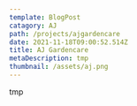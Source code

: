 ```yaml
---
template: BlogPost
catagory: AJ
path: /projects/ajgardencare
date: 2021-11-18T09:00:52.514Z
title: AJ Gardencare
metaDescription: tmp
thumbnail: /assets/aj.png
---
```

tmp